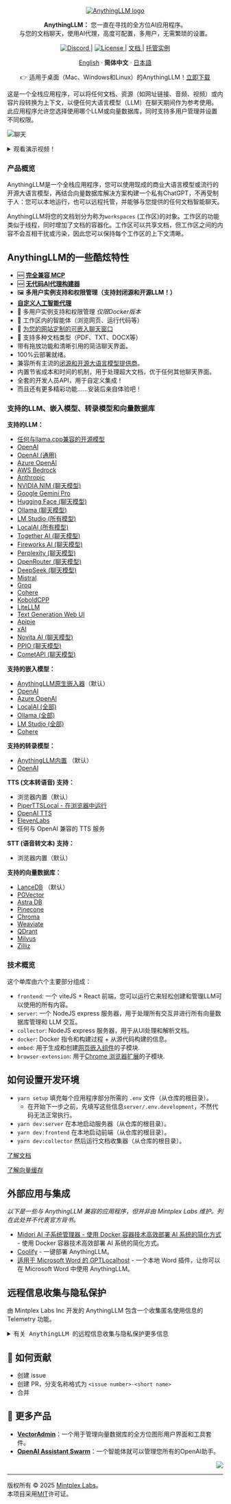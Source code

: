 <a name="readme-top"></a>

<p align="center">
  <a href="https://anythingllm.com"><img src="https://edas-hz.oss-cn-hangzhou.aliyuncs.com/edas-apps/charts-store/anythingllm/image/wordmark.png" alt="AnythingLLM logo"></a>
</p>

<p align="center">
    <b>AnythingLLM：</b> 您一直在寻找的全方位AI应用程序。<br />
    与您的文档聊天，使用AI代理，高度可配置，多用户，无需繁琐的设置。
</p>

<p align="center">
  <a href="https://discord.gg/6UyHPeGZAC" target="_blank">
      <img src="https://edas-hz.oss-cn-hangzhou.aliyuncs.com/edas-apps/charts-store/anythingllm/image/chat-mintplex_labs-blue.svg" alt="Discord">
  </a> |
  <a href="https://github.com/Mintplex-Labs/anything-llm/blob/master/LICENSE" target="_blank">
      <img src="https://edas-hz.oss-cn-hangzhou.aliyuncs.com/edas-apps/charts-store/anythingllm/image/v1.svg" alt="License">
  </a> |
  <a href="https://docs.anythingllm.com" target="_blank">
    文档
  </a> |
  <a href="https://my.mintplexlabs.com/aio-checkout?product=anythingllm" target="_blank">
    托管实例
  </a>
</p>

<p align="center">
  <a href='../README.md'>English</a> · <b>简体中文</b> · <a href='./README.ja-JP.md'>日本語</a>
</p>

<p align="center">
👉 适用于桌面（Mac、Windows和Linux）的AnythingLLM！<a href="https://anythingllm.com/download" target="_blank">立即下载</a>
</p>

这是一个全栈应用程序，可以将任何文档、资源（如网址链接、音频、视频）或内容片段转换为上下文，以便任何大语言模型（LLM）在聊天期间作为参考使用。此应用程序允许您选择使用哪个LLM或向量数据库，同时支持多用户管理并设置不同权限。

![聊天](https://edas-hz.oss-cn-hangzhou.aliyuncs.com/edas-apps/charts-store/anythingllm/image/demo.gif)

<details>
<summary><kbd>观看演示视频！</kbd></summary>

[![观看视频](/images/youtube.png)](https://youtu.be/f95rGD9trL0)

</details>

### 产品概览

AnythingLLM是一个全栈应用程序，您可以使用现成的商业大语言模型或流行的开源大语言模型，再结合向量数据库解决方案构建一个私有ChatGPT，不再受制于人：您可以本地运行，也可以远程托管，并能够与您提供的任何文档智能聊天。

AnythingLLM将您的文档划分为称为`workspaces` (工作区)的对象。工作区的功能类似于线程，同时增加了文档的容器化。工作区可以共享文档，但工作区之间的内容不会互相干扰或污染，因此您可以保持每个工作区的上下文清晰。

## AnythingLLM的一些酷炫特性
- 🆕 [**完全兼容 MCP**](https://docs.anythingllm.com/mcp-compatibility/overview)
- 🆕 [**无代码AI代理构建器**](https://docs.anythingllm.com/agent-flows/overview)
- 🖼️ **多用户实例支持和权限管理（支持封闭源和开源LLM！）**
- [**自定义人工智能代理**](https://docs.anythingllm.com/agent/custom/introduction)
- 👤 多用户实例支持和权限管理 _仅限Docker版本_
- 🦾 工作区内的智能体（浏览网页、运行代码等）
- 💬 [为您的网站定制的可嵌入聊天窗口](https://github.com/Mintplex-Labs/anythingllm-embed/blob/main/README.md)
- 📖 支持多种文档类型（PDF、TXT、DOCX等）
- 带有拖放功能和清晰引用的简洁聊天界面。
- 100%云部署就绪。
- 兼容所有主流的[闭源和开源大语言模型提供商](#支持的llm嵌入模型转录模型和向量数据库)。
- 内置节省成本和时间的机制，用于处理超大文档，优于任何其他聊天界面。
- 全套的开发人员API，用于自定义集成！
- 而且还有更多精彩功能……安装后亲自体验吧！

### 支持的LLM、嵌入模型、转录模型和向量数据库

**支持的LLM：**

- [任何与llama.cpp兼容的开源模型](/server/storage/models/README.md#text-generation-llm-selection)
- [OpenAI](https://openai.com)
- [OpenAI (通用)](https://openai.com)
- [Azure OpenAI](https://azure.microsoft.com/en-us/products/ai-services/openai-service)
- [AWS Bedrock](https://aws.amazon.com/bedrock/)
- [Anthropic](https://www.anthropic.com/)
- [NVIDIA NIM (聊天模型)](https://build.nvidia.com/explore/discover)
- [Google Gemini Pro](https://ai.google.dev/)
- [Hugging Face (聊天模型)](https://huggingface.co/)
- [Ollama (聊天模型)](https://ollama.ai/)
- [LM Studio (所有模型)](https://lmstudio.ai)
- [LocalAI (所有模型)](https://localai.io/)
- [Together AI (聊天模型)](https://www.together.ai/)
- [Fireworks AI (聊天模型)](https://fireworks.ai/)
- [Perplexity (聊天模型)](https://www.perplexity.ai/)
- [OpenRouter (聊天模型)](https://openrouter.ai/)
- [DeepSeek (聊天模型)](https://deepseek.com/)
- [Mistral](https://mistral.ai/)
- [Groq](https://groq.com/)
- [Cohere](https://cohere.com/)
- [KoboldCPP](https://github.com/LostRuins/koboldcpp)
- [LiteLLM](https://github.com/BerriAI/litellm)
- [Text Generation Web UI](https://github.com/oobabooga/text-generation-webui)
- [Apipie](https://apipie.ai/)
- [xAI](https://x.ai/)
- [Novita AI (聊天模型)](https://novita.ai/model-api/product/llm-api?utm_source=github_anything-llm&utm_medium=github_readme&utm_campaign=link)
- [PPIO (聊天模型)](https://ppinfra.com?utm_source=github_anything-llm)
- [CometAPI (聊天模型)](https://api.cometapi.com/)

**支持的嵌入模型：**

- [AnythingLLM原生嵌入器](/server/storage/models/README.md)（默认）
- [OpenAI](https://openai.com)
- [Azure OpenAI](https://azure.microsoft.com/en-us/products/ai-services/openai-service)
- [LocalAI (全部)](https://localai.io/)
- [Ollama (全部)](https://ollama.ai/)
- [LM Studio (全部)](https://lmstudio.ai)
- [Cohere](https://cohere.com/)

**支持的转录模型：**

- [AnythingLLM内置](https://github.com/Mintplex-Labs/anything-llm/tree/master/server/storage/models#audiovideo-transcription) （默认）
- [OpenAI](https://openai.com/)

**TTS (文本转语音) 支持：**

- 浏览器内置（默认）
- [PiperTTSLocal - 在浏览器中运行](https://github.com/rhasspy/piper)
- [OpenAI TTS](https://platform.openai.com/docs/guides/text-to-speech/voice-options)
- [ElevenLabs](https://elevenlabs.io/)
- 任何与 OpenAI 兼容的 TTS 服务

**STT (语音转文本) 支持：**

- 浏览器内置（默认）

**支持的向量数据库：**

- [LanceDB](https://github.com/lancedb/lancedb) （默认）
- [PGVector](https://github.com/pgvector/pgvector)
- [Astra DB](https://www.datastax.com/products/datastax-astra)
- [Pinecone](https://pinecone.io)
- [Chroma](https://trychroma.com)
- [Weaviate](https://weaviate.io)
- [QDrant](https://qdrant.tech)
- [Milvus](https://milvus.io)
- [Zilliz](https://zilliz.com)

### 技术概览

这个单库由六个主要部分组成：

- `frontend`: 一个 viteJS + React 前端，您可以运行它来轻松创建和管理LLM可以使用的所有内容。
- `server`: 一个 NodeJS express 服务器，用于处理所有交互并进行所有向量数据库管理和 LLM 交互。
- `collector`: NodeJS express 服务器，用于从UI处理和解析文档。
- `docker`: Docker 指令和构建过程 + 从源代码构建的信息。
- `embed`: 用于生成和创建[网页嵌入组件](https://github.com/Mintplex-Labs/anythingllm-embed)的子模块.
- `browser-extension`: 用于[Chrome 浏览器扩展](https://github.com/Mintplex-Labs/anythingllm-extension)的子模块.

## 如何设置开发环境

- `yarn setup` 填充每个应用程序部分所需的 `.env` 文件（从仓库的根目录）。
  - 在开始下一步之前，先填写这些信息`server/.env.development`，不然代码无法正常执行。
- `yarn dev:server` 在本地启动服务器（从仓库的根目录）。
- `yarn dev:frontend` 在本地启动前端（从仓库的根目录）。
- `yarn dev:collector` 然后运行文档收集器（从仓库的根目录）。

[了解文档](../server/storage/documents/DOCUMENTS.md)

[了解向量缓存](../server/storage/vector-cache/VECTOR_CACHE.md)

## 外部应用与集成

_以下是一些与 AnythingLLM 兼容的应用程序，但并非由 Mintplex Labs 维护。列在此处并不代表官方背书。_

- [Midori AI 子系统管理器 - 使用 Docker 容器技术高效部署 AI 系统的简化方式](https://io.midori-ai.xyz/subsystem/anythingllm/) - 使用 Docker 容器技术高效部署 AI 系统的简化方式。
- [Coolify](https://coolify.io/docs/services/anythingllm/) - 一键部署 AnythingLLM。
- [适用于 Microsoft Word 的 GPTLocalhost](https://gptlocalhost.com/demo/) - 一个本地 Word 插件，让你可以在 Microsoft Word 中使用 AnythingLLM。

## 远程信息收集与隐私保护

由 Mintplex Labs Inc 开发的 AnythingLLM 包含一个收集匿名使用信息的 Telemetry 功能。

<details>
<summary><kbd>有关 AnythingLLM 的远程信息收集与隐私保护更多信息</kbd></summary>

### 为什么收集信息？

我们使用这些信息来帮助我们理解 AnythingLLM 的使用情况，帮助我们确定新功能和错误修复的优先级，并帮助我们提高 AnythingLLM 的性能和稳定性。

### 怎样关闭

在服务器或 Docker 的 .env 设置中将 `DISABLE_TELEMETRY` 设置为 "true"，即可选择不参与遥测数据收集。你也可以在应用内通过以下路径操作：侧边栏 > `Privacy` （隐私） > 关闭遥测功能。

### 你们跟踪收集哪些信息？

我们只会跟踪有助于我们做出产品和路线图决策的使用细节，具体包括：

- 您的安装方式（Docker或桌面版）
- 文档被添加或移除的时间。但不包括文档内的具体内容。我们只关注添加或移除文档这个行为。这些信息能让我们了解到文档功能的使用情况。
- 使用中的向量数据库类型。让我们知道哪个向量数据库最受欢迎，并在后续更新中优先考虑相应的数据库。
- 使用中的LLM类型。让我们知道谁才是最受欢迎的LLM模型，并在后续更新中优先考虑相应模型。
- 信息被`发送`出去。这是最常规的“事件/行为/event”，并让我们了解到所有安装了这个项目的每日活动情况。同样，只收集`发送`这个行为的信息，我们不会收集关于聊天本身的性质或内容的任何信息。

您可以通过查找所有调用`Telemetry.sendTelemetry`的位置来验证这些声明。此外，如果启用，这些事件也会被写入输出日志，因此您也可以看到发送了哪些具体数据。**IP或其他识别信息不会被收集**。Telemetry远程信息收集的方案来自[PostHog](https://posthog.com/) - 一个开源的远程信息收集服务。

我们非常重视隐私，且不用烦人的弹窗问卷来获取反馈，希望你能理解为什么我们想要知道该工具的使用情况，这样我们才能打造真正值得使用的产品。所有匿名数据 _绝不会_ 与任何第三方共享。

[在源代码中查看所有信息收集活动](https://github.com/search?q=repo%3AMintplex-Labs%2Fanything-llm%20.sendTelemetry\(&type=code)

</details>

## 👋 如何贡献

- 创建 issue
- 创建 PR，分支名称格式为 `<issue number>-<short name>`
- 合并

## 🔗 更多产品

- **[VectorAdmin][vector-admin]**：一个用于管理向量数据库的全方位图形用户界面和工具套件。
- **[OpenAI Assistant Swarm][assistant-swarm]**：一个智能体就可以管理您所有的OpenAI助手。

<div align="right">

[![][back-to-top]](#readme-top)

</div>

---

版权所有 © 2025 [Mintplex Labs][profile-link]。<br />
本项目采用[MIT](https://github.com/Mintplex-Labs/anything-llm/blob/master/LICENSE)许可证。

<!-- LINK GROUP -->

[back-to-top]: https://img.shields.io/badge/-BACK_TO_TOP-222628?style=flat-square
[profile-link]: https://github.com/mintplex-labs
[vector-admin]: https://github.com/mintplex-labs/vector-admin
[assistant-swarm]: https://github.com/Mintplex-Labs/openai-assistant-swarm
[docker-btn]: ../images/deployBtns/docker.png
[docker-deploy]: ../docker/HOW_TO_USE_DOCKER.md
[aws-btn]: ../images/deployBtns/aws.png
[aws-deploy]: ../cloud-deployments/aws/cloudformation/DEPLOY.md
[gcp-btn]: https://deploy.cloud.run/button.svg
[gcp-deploy]: ../cloud-deployments/gcp/deployment/DEPLOY.md
[do-btn]: https://www.deploytodo.com/do-btn-blue.svg
[do-deploy]: ../cloud-deployments/digitalocean/terraform/DEPLOY.md
[render-btn]: https://render.com/images/deploy-to-render-button.svg
[render-deploy]: https://render.com/deploy?repo=https://github.com/Mintplex-Labs/anything-llm&branch=render
[render-btn]: https://render.com/images/deploy-to-render-button.svg
[render-deploy]: https://render.com/deploy?repo=https://github.com/Mintplex-Labs/anything-llm&branch=render
[railway-btn]: https://railway.app/button.svg
[railway-deploy]: https://railway.app/template/HNSCS1?referralCode=WFgJkn
[repocloud-btn]: https://d16t0pc4846x52.cloudfront.net/deploylobe.svg
[repocloud-deploy]: https://repocloud.io/details/?app_id=276
[elestio-btn]: https://elest.io/images/logos/deploy-to-elestio-btn.png
[elestio-deploy]: https://elest.io/open-source/anythingllm
